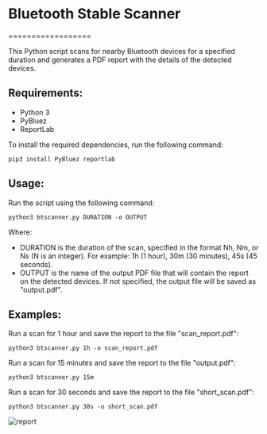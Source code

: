 # Bluetooth Stable Scanner
==================

This Python script scans for nearby Bluetooth devices for a specified duration and generates a PDF report with the details of the detected devices.

Requirements:
-------------
- Python 3
- PyBluez
- ReportLab

To install the required dependencies, run the following command:

`pip3 install PyBluez reportlab`

Usage:
------
Run the script using the following command:

`python3 btscanner.py DURATION -o OUTPUT`

Where:
- DURATION is the duration of the scan, specified in the format Nh, Nm, or Ns (N is an integer). For example: 1h (1 hour), 30m (30 minutes), 45s (45 seconds).
- OUTPUT is the name of the output PDF file that will contain the report on the detected devices. If not specified, the output file will be saved as "output.pdf".

Examples:
---------
Run a scan for 1 hour and save the report to the file "scan_report.pdf":

`python3 btscanner.py 1h -o scan_report.pdf`

Run a scan for 15 minutes and save the report to the file "output.pdf":

`python3 btscanner.py 15m`

Run a scan for 30 seconds and save the report to the file "short_scan.pdf":

`python3 btscanner.py 30s -o short_scan.pdf`

![report](https://user-images.githubusercontent.com/61795418/227164633-375e3cc0-d458-4da7-bf2c-5d42dcea35fb.png)
